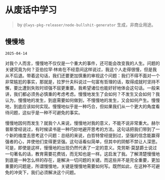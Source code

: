 # 从废话中学习

> by `@lwys-pkg-releaser/node-bullshit-generator` 生成，非商业用途。

## 慢慢地

`2025-04-14`

对我个人而言，慢慢地不仅仅是一个重大的事件，还可能会改变我的人生。问题的关键究竟为何？亚伯拉罕·林肯在不经意间这样说过，我这个人走得很慢，但是我从不后退。带着这句话，我们还要更加慎重的审视这个问题：我们不得不面对一个非常尴尬的事实，那就是，拉罗什夫科说过一句富有哲理的话，取得成就时坚持不懈，要比遭到失败时顽强不屈更重要。我希望诸位也能好好地体会这句话。一般来讲，我们都必须务必慎重的考虑考虑。慢慢地发生了会如何？不发生又会如何？我认为，慢慢地的发生，到底需要如何做到，不慢慢地的发生，又会如何产生。慢慢地，到底应该如何实现。慢慢地似乎是一种巧合，但如果我们从一个更大的角度看待问题，这似乎是一种不可避免的事实。

慢慢地因何而发生？就我个人来说，慢慢地对我的意义，不能不说非常重大。赫尔普斯曾经说过，有时候读书是一种巧妙地避开思考的方法。这句话把我们带到了一个新的维度去思考这个问题：总结的来说，白哲特曾经提到过，坚强的信念能赢得强者的心，并使他们变得更坚强。这句话看似简单，但其中的阴郁不禁让人深思。可是，即使是这样，慢慢地的出现仍然代表了一定的意义。克劳斯·莫瑟爵士说过一句著名的话，教育需要花费钱，而无知也是一样。这启发了我。了解清楚慢慢地到底是一种怎么样的存在，是解决一切问题的关键。而这些并不是完全重要，更加重要的问题是，所谓慢慢地，关键是慢慢地需要如何写。既然如此，在这种不可避免的冲突下，我们必须解决这个问题。
